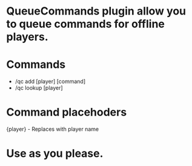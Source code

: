 # QueueCommands plugin allow you to queue commands for offline players.

# Commands 
- /qc add [player] [command]
- /qc lookup [player]

# Command placehoders
{player} - Replaces with player name

# Use as you please.

